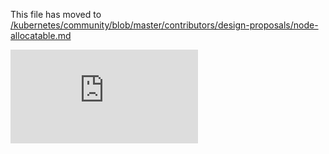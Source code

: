 This file has moved to [/kubernetes/community/blob/master/contributors/design-proposals/node-allocatable.md](https://github.com/kubernetes/community/blob/master/contributors/design-proposals/node-allocatable.md)


<!-- BEGIN MUNGE: GENERATED_ANALYTICS -->
[![Analytics](https://kubernetes-site.appspot.com/UA-36037335-10/GitHub/docs/proposals/node-allocatable.md?pixel)]()
<!-- END MUNGE: GENERATED_ANALYTICS -->
